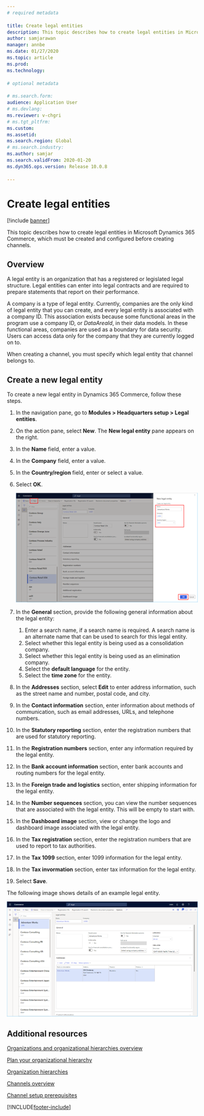 ```yaml
---
# required metadata

title: Create legal entities
description: This topic describes how to create legal entities in Microsoft Dynamics 365 Commerce, which must be created and configured before creating channels.
author: samjarawan
manager: annbe
ms.date: 01/27/2020
ms.topic: article
ms.prod: 
ms.technology: 

# optional metadata

# ms.search.form: 
audience: Application User
# ms.devlang: 
ms.reviewer: v-chgri
# ms.tgt_pltfrm: 
ms.custom: 
ms.assetid: 
ms.search.region: Global
# ms.search.industry: 
ms.author: samjar
ms.search.validFrom: 2020-01-20
ms.dyn365.ops.version: Release 10.0.8

---
```

# Create legal entities


[!include [banner](includes/banner.md)]

This topic describes how to create legal entities in Microsoft Dynamics 365 Commerce, which must be created and configured before creating channels.

## Overview

A legal entity is an organization that has a registered or legislated legal structure. Legal entities can enter into legal contracts and are required to prepare statements that report on their performance.

A company is a type of legal entity. Currently, companies are the only kind of legal entity that you can create, and every legal entity is associated with a company ID. This association exists because some functional areas in the program use a company ID, or *DataAreaId*, in their data models. In these functional areas, companies are used as a boundary for data security. Users can access data only for the company that they are currently logged on to. 

When creating a channel, you must specify which legal entity that channel belongs to.

## Create a new legal entity

To create a new legal entity in Dynamics 365 Commerce, follow these steps.

1. In the navigation pane, go to  **Modules \> Headquarters setup \> Legal entities**.
1. On the action pane, select **New**. The **New legal entity** pane appears on the right.
1. In the **Name** field, enter a value.
1. In the **Company** field, enter a value.
1. In the **Country/region** field, enter or select a value.
1. Select **OK**. 

   ![Legal entity creation](media/legal-entities.png)

1. In the **General** section, provide the following general information about the legal entity: 
   1. Enter a search name, if a search name is required. A search name is an alternate name that can be used to search for this legal entity. 
   1. Select whether this legal entity is being used as a consolidation company.
   1. Select whether this legal entity is being used as an elimination company. 
   1. Select the **default language** for the entity. 
   1. Select the **time zone** for the entity.
1. In the **Addresses** section, select **Edit** to enter address information, such as the street name and number, postal code, and city.
1. In the **Contact information** section, enter information about methods of communication, such as email addresses, URLs, and telephone numbers.
1. In the **Statutory reporting** section, enter the registration numbers that are used for statutory reporting.
1. In the **Registration numbers** section, enter any information required by the legal entity.
1. In the **Bank account information** section, enter bank accounts and routing numbers for the legal entity.
1. In the **Foreign trade and logistics** section, enter shipping information for the legal entity.
1. In the **Number sequences** section, you can view the number sequences that are associated with the legal entity. This will be empty to start with.
1. In the **Dashboard image** section, view or change the logo and dashboard image associated with the legal entity.
1. In the **Tax registration** section, enter the registration numbers that are used to report to tax authorities.
1. In the **Tax 1099** section, enter 1099 information for the legal entity.
1. In the **Tax invormation** section, enter tax information for the legal entity.
1. Select **Save**.

The following image shows details of an example legal entity.

![Legal entity general section](media/legal-entities-general.png)
   
## Additional resources

[Organizations and organizational hierarchies overview](../fin-ops-core/fin-ops/organization-administration/organizations-organizational-hierarchies.md?toc=/dynamics365/commerce/toc.json)

[Plan your organizational hierarchy](../fin-ops-core/fin-ops/organization-administration/plan-organizational-hierarchy.md?toc=/dynamics365/commerce/toc.json)

[Organization hierarchies](channels-org-hierarchies.md)

[Channels overview](channels-overview.md)

[Channel setup prerequisites](channels-prerequisites.md)


[!INCLUDE[footer-include](../includes/footer-banner.md)]